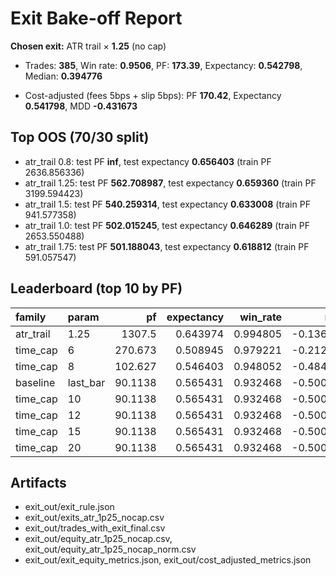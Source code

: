 # Exit Bake-off Report

**Chosen exit:** ATR trail × **1.25** (no cap)

- Trades: **385**, Win rate: **0.9506**, PF: **173.39**, Expectancy: **0.542798**, Median: **0.394776**

- Cost-adjusted (fees 5bps + slip 5bps): PF **170.42**, Expectancy **0.541798**, MDD **-0.431673**


## Top OOS (70/30 split)

- atr_trail 0.8: test PF **inf**, test expectancy **0.656403** (train PF 2636.856336)
- atr_trail 1.25: test PF **562.708987**, test expectancy **0.659360** (train PF 3199.594423)
- atr_trail 1.5: test PF **540.259314**, test expectancy **0.633008** (train PF 941.577358)
- atr_trail 1.0: test PF **502.015245**, test expectancy **0.646289** (train PF 2653.550488)
- atr_trail 1.75: test PF **501.188043**, test expectancy **0.618812** (train PF 591.057547)

## Leaderboard (top 10 by PF)

| family    | param    |        pf |   expectancy |   win_rate |       mdd |
|:----------|:---------|----------:|-------------:|-----------:|----------:|
| atr_trail | 1.25     | 1307.5    |     0.643974 |   0.994805 | -0.136166 |
| time_cap  | 6        |  270.673  |     0.508945 |   0.979221 | -0.212113 |
| time_cap  | 8        |  102.627  |     0.546403 |   0.948052 | -0.484735 |
| baseline  | last_bar |   90.1138 |     0.565431 |   0.932468 | -0.500769 |
| time_cap  | 10       |   90.1138 |     0.565431 |   0.932468 | -0.500769 |
| time_cap  | 12       |   90.1138 |     0.565431 |   0.932468 | -0.500769 |
| time_cap  | 15       |   90.1138 |     0.565431 |   0.932468 | -0.500769 |
| time_cap  | 20       |   90.1138 |     0.565431 |   0.932468 | -0.500769 |


## Artifacts

- exit_out/exit_rule.json
- exit_out/exits_atr_1p25_nocap.csv
- exit_out/trades_with_exit_final.csv
- exit_out/equity_atr_1p25_nocap.csv, exit_out/equity_atr_1p25_nocap_norm.csv
- exit_out/exit_equity_metrics.json, exit_out/cost_adjusted_metrics.json